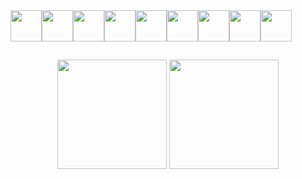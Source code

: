 <main>
  <section align="center" style="display: flex">
    <img height="50em"  src="https://cdn.jsdelivr.net/gh/devicons/devicon/icons/html5/html5-plain-wordmark.svg" />
    <img height="50em"  src="https://cdn.jsdelivr.net/gh/devicons/devicon/icons/css3/css3-plain-wordmark.svg" />
    <img height="50em"  src="https://cdn.jsdelivr.net/gh/devicons/devicon/icons/javascript/javascript-plain.svg" />
    <img height="50em"  src="https://cdn.jsdelivr.net/gh/devicons/devicon/icons/typescript/typescript-plain.svg" />
    <img height="50em"  src="https://cdn.jsdelivr.net/gh/devicons/devicon/icons/react/react-original-wordmark.svg" />
    <img height="50em"  src="https://cdn.jsdelivr.net/gh/devicons/devicon/icons/nextjs/nextjs-original.svg" />
    <img height="50em"  src="https://cdn.jsdelivr.net/gh/devicons/devicon/icons/storybook/storybook-original.svg" />
    <img height="50em"  src="https://cdn.jsdelivr.net/gh/devicons/devicon/icons/figma/figma-original.svg" />  
    <img height="50em"  src="https://cdn.jsdelivr.net/gh/devicons/devicon/icons/jest/jest-plain.svg" />
  </section>
  
##
  
  <section align="center">
    <picture width="50%">
      <img height="175em" align="center" src="https://github-readme-stats.vercel.app/api?username=dev-Raffa&show_icons=true&theme=transparent&border_color=055fde&count_private=true&rank_icon=github" />
    </picture>
    <picture width="50%">
      <img height="175em" align="center" src="https://github-readme-stats.vercel.app/api/top-langs/?username=dev-Raffa&layout=compact&theme=transparent&border_color=055fde&card_width=320" />
    </picture> 
  </section>
</main>

